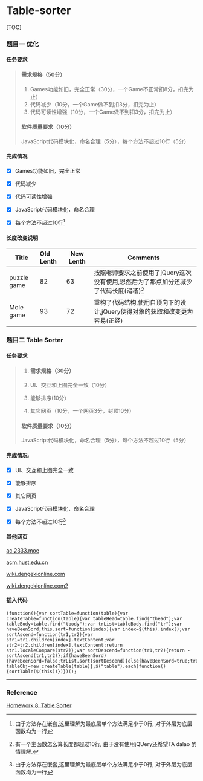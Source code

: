 # Table-sorter

[TOC]

### 题目一 优化

#### 任务要求

>#### 需求规格（50分）
>
>1. Games功能如旧，完全正常（30分，一个Game不正常扣8分，扣完为止）
>2. 代码减少（10分，一个Game做不到扣3分，扣完为止）
>3. 代码可读性增强（10分，一个Game做不到扣3分，扣完为止）
>
>
>#### 软件质量要求（10分）
>
>JavaScript代码模块化，命名合理（5分），每个方法不超过10行（5分）



#### 完成情况

- [x] Games功能如旧，完全正常
- [x] 代码减少
- [x] 代码可读性增强
- [x] JavaScript代码模块化，命名合理
- [x] 每个方法不超过10行[^注1]


#### 长度改变说明

| Title       | Old Lenth | New Lenth | Comments                                 |
| ----------- | :-------- | --------- | ---------------------------------------- |
| puzzle game | 82        | 63        | 按照老师要求之前使用了jQuery这次没有使用,恩然后为了那点加分还减少了代码长度(滑稽)[^注2] |
| Mole game   | 93        | 72        | 重构了代码结构,使用自顶向下的设计,jQuery使得对象的获取和改变更为容易(正经) |





### 题目二 Table Sorter 

#### 任务要求

>1. #### 需求规格（30分）
>
>   1. UI、交互和上图完全一致（10分）
>   2. 能够排序(10分）
>   3. 其它网页（10分，一个网页3分，封顶10分）
>
>   #### 软件质量要求（10分）
>
>   JavaScript代码模块化，命名合理（5分），每个方法不超过10行（5分）



#### 完成情况:

- [x] UI、交互和上图完全一致
- [x] 能够排序
- [x] 其它网页
- [x] JavaScript代码模块化，命名合理
- [x] 每个方法不超过10行[^注1]



#### 其他网页

[ac.2333.moe](https://ac.2333.moe/Problem.xhtml)

[acm.hust.edu.cn](http://acm.hust.edu.cn/problem/list)

[wiki.dengekionline.com](http://wiki.dengekionline.com/battlegirl/%E3%82%AC%E3%83%81%E3%83%A3%E6%AD%A6%E5%99%A8%E4%B8%80%E8%A6%A7)

[wiki.dengekionline.com2](http://wiki.dengekionline.com/battlegirl/%E3%83%A2%E3%83%81%E3%83%BC%E3%83%95%E6%AD%A6%E5%99%A8%E4%B8%80%E8%A6%A7)

#### 插入代码

```
(function(){var sortTable=function(table){var createTable=function(table){var tableHead=table.find("thead");var tableBody=table.find("tbody");var trList=tableBody.find("tr");var haveBeenSord;this.sort=function(index){var index=$(this).index();var sortAscend=function(tr1,tr2){var str1=tr1.children[index].textContent;var str2=tr2.children[index].textContent;return str1.localeCompare(str2)};var sortDescend=function(tr1,tr2){return -sortAscend(tr1,tr2)};if(haveBeenSord){haveBeenSord=false;trList.sort(sortDescend)}else{haveBeenSord=true;trList.sort(sortAscend)}tableBody.append(trList)};tableHead.find("th").bind("click",this.sort)};var tableObj=new createTable(table)};$("table").each(function(){sortTable($(this))})})();
```



---



### Reference

[Homework 8. Table Sorter](http://my.ss.sysu.edu.cn/wiki/display/WEB/Homework+8.+Table+Sorter)

[^注1]: 由于方法存在嵌套,这里理解为最底层单个方法满足小于0行, 对于外层为底层函数均为一行
[^注2]: 有一个主函数怎么算长度都超过10行, 由于没有使用jQUery还希望TA dalao 酌情理解.
